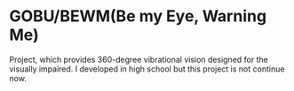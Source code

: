 # GOBU/BEWM(Be my Eye, Warning Me)
Project, which provides 360-degree vibrational vision designed for the visually impaired. I developed in high school but this project is not continue now.
